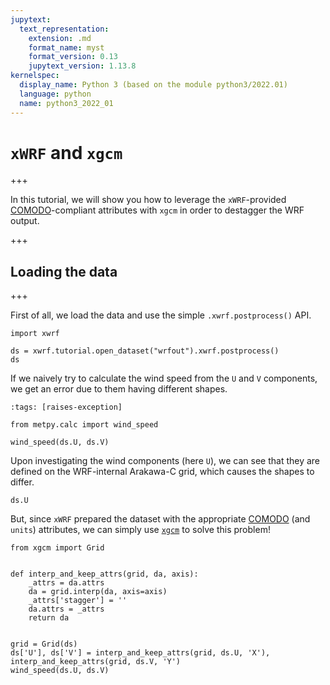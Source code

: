 ```yaml
---
jupytext:
  text_representation:
    extension: .md
    format_name: myst
    format_version: 0.13
    jupytext_version: 1.13.8
kernelspec:
  display_name: Python 3 (based on the module python3/2022.01)
  language: python
  name: python3_2022_01
---
```


# `xWRF` and `xgcm`

+++

In this tutorial, we will show you how to leverage the `xWRF`-provided [COMODO](https://web.archive.org/web/20160417032300/http://pycomodo.forge.imag.fr/norm.html)-compliant attributes with `xgcm` in order to destagger the WRF output.

+++

## Loading the data

+++

First of all, we load the data and use the simple `.xwrf.postprocess()` API.

```{code-cell} ipython3
import xwrf

ds = xwrf.tutorial.open_dataset("wrfout").xwrf.postprocess()
ds
```

If we naively try to calculate the wind speed from the `U` and `V` components, we get an error due to them having different shapes.

```{code-cell} ipython3
:tags: [raises-exception]

from metpy.calc import wind_speed

wind_speed(ds.U, ds.V)
```

Upon investigating the wind components (here `U`), we can see that they are defined on the WRF-internal Arakawa-C grid, which causes the shapes to differ.

```{code-cell} ipython3
ds.U
```

But, since `xWRF` prepared the dataset with the appropriate [COMODO](https://web.archive.org/web/20160417032300/http://pycomodo.forge.imag.fr/norm.html) (and `units`) attributes, we can simply use [`xgcm`](https://xgcm.readthedocs.io/en/latest/grids.html) to solve this problem!

```{code-cell} ipython3
from xgcm import Grid


def interp_and_keep_attrs(grid, da, axis):
    _attrs = da.attrs
    da = grid.interp(da, axis=axis)
    _attrs['stagger'] = ''
    da.attrs = _attrs
    return da


grid = Grid(ds)
ds['U'], ds['V'] = interp_and_keep_attrs(grid, ds.U, 'X'), interp_and_keep_attrs(grid, ds.V, 'Y')
wind_speed(ds.U, ds.V)
```
